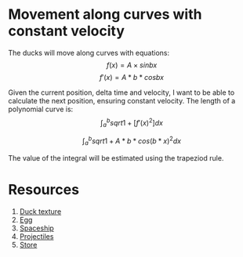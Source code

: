 # Movement along curves with constant velocity

The ducks will move along curves with equations:
$$ f(x) = A \times sin{bx} $$
$$ f'(x) = A * b * cos{bx} $$

Given the current position, delta time and velocity, I want to be able to calculate the next position, ensuring constant velocity.
The length of a polynomial curve is:
$$ \int_{a}^{b} sqrt{ 1 + [f'(x)^2]}dx $$

$$ \int_{a}^{b} sqrt{ 1 + A*b*cos(b*x)^2} dx$$

The value of the integral will be estimated using the trapeziod rule.


# Resources

1) [Duck texture](https://opengameart.org/content/character-spritesheet-duck)
2) [Egg](https://opengameart.org/content/egg-item-sprite)
3) [Spaceship](https://opengameart.org/content/spaceship-1)
4) [Projectiles](https://opengameart.org/content/pure-projectile-magic-effect)
5) [Store](https://www.flaticon.com/free-icons/shop)